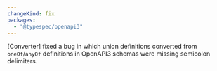 ```yaml
---
changeKind: fix
packages:
  - "@typespec/openapi3"
---
```


[Converter] fixed a bug in which union definitions converted from `oneOf`/`anyOf` definitions in OpenAPI3 schemas were missing semicolon delimiters.
